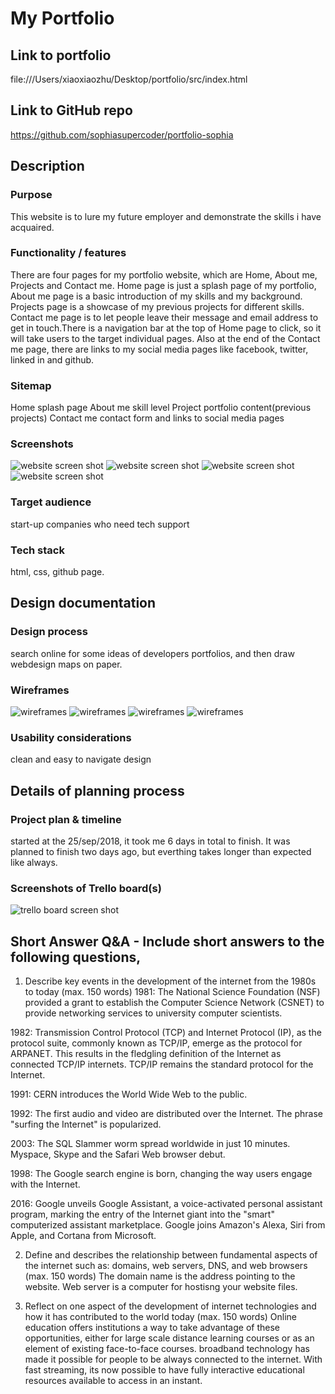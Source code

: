 # My Portfolio
## Link to portfolio
file:///Users/xiaoxiaozhu/Desktop/portfolio/src/index.html
## Link to GitHub repo
https://github.com/sophiasupercoder/portfolio-sophia
## Description
### Purpose
This website is to lure my future employer and demonstrate the skills i have acquaired.
### Functionality / features
There are four pages for my portfolio website, which are Home, About me, Projects and Contact me. Home page is just a splash page of my portfolio, About me page is a basic introduction of my skills and my background. Projects page is a showcase of my previous projects for different skills. Contact me page is to let people leave their message and email address to get in touch.There is a navigation bar at the top of Home page to click, so it will take users to the target individual pages. Also at the end of the Contact me page, there are links to my social media pages like facebook, twitter, linked in and github.
### Sitemap
Home     splash page
About me    skill level
Project     portfolio content(previous projects)
Contact me    contact form and links to social media pages

### Screenshots
![website screen shot](docs/website-screenshot/home.png)
![website screen shot](docs/website-screenshot/about.png)
![website screen shot](docs/website-screenshot/portfolio.png)
![website screen shot](docs/website-screenshot/contact.png)

### Target audience
start-up companies who need tech support

### Tech stack
html, css, github page.
## Design documentation
### Design process
search online for some ideas of developers portfolios, and then draw webdesign maps on paper.
### Wireframes
![wireframes](docs/wireframes/wire1.png)
![wireframes](docs/wireframes/wire2.png)
![wireframes](docs/wireframes/wire3.png)
![wireframes](docs/wireframes/wire4.png)
### Usability considerations
clean and easy to navigate design
## Details of planning process
### Project plan & timeline
started at the 25/sep/2018, it took me 6 days in total to finish. It was planned to finish two days ago, but everthing takes longer than expected like always.
### Screenshots of Trello board(s)
![trello board screen shot](docs/trello.png)
## Short Answer Q&A - Include short answers to the following questions,
1. Describe key events in the development of the internet from the 1980s to today (max. 150 words)
1981: The National Science Foundation (NSF) provided a grant to establish the Computer Science Network (CSNET) to provide networking services to university computer scientists.

1982: Transmission Control Protocol (TCP) and Internet Protocol (IP), as the protocol suite, commonly known as TCP/IP, emerge as the protocol for ARPANET. This results in the fledgling definition of the Internet as connected TCP/IP internets. TCP/IP remains the standard protocol for the Internet.

1991: CERN introduces the World Wide Web to the public.

1992: The first audio and video are distributed over the Internet. The phrase "surfing the Internet" is popularized.

2003: The SQL Slammer worm spread worldwide in just 10 minutes. Myspace, Skype and the Safari Web browser debut.

1998: The Google search engine is born, changing the way users engage with the Internet.

2016: Google unveils Google Assistant, a voice-activated personal assistant program, marking the entry of the Internet giant into the "smart" computerized assistant marketplace. Google joins Amazon's Alexa, Siri from Apple, and Cortana from Microsoft.

2.  Define and describes the relationship between fundamental aspects of the internet such as: domains, web servers, DNS, and web browsers (max. 150 words)
The domain name is the address pointing to the website. Web server is a computer for hostisng your website files.


3.  Reflect on one aspect of the development of internet technologies and how it has contributed to the world today (max. 150 words)
Online education offers institutions a way to take advantage of these opportunities, either for large scale distance learning courses or as an element of existing face-to-face courses. broadband technology has made it possible for people to be always connected to the internet. With fast streaming, its now possible to have fully interactive educational resources available to access in an instant.




